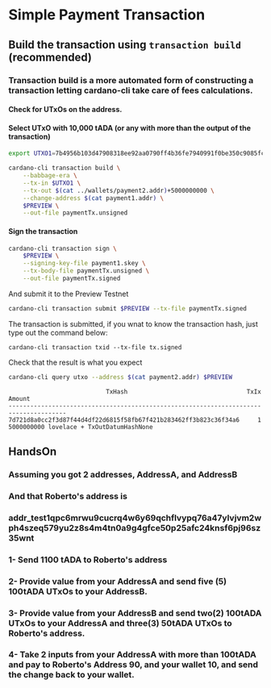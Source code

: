 # Simple Payment Transaction

## Build the transaction using `transaction build` (recommended)
    
### Transaction build is a more automated form of constructing a transaction letting cardano-cli take care of fees calculations.


#### Check for UTxOs on the address. 
#### Select UTxO with 10,000 tADA (or any with more than the output of the transaction)

```bash
export UTXO1=7b4956b103d47908318ee92aa0790ff4b36fe7940991f0be350c9085fc4da175#0

cardano-cli transaction build \
    --babbage-era \
    --tx-in $UTXO1 \
    --tx-out $(cat ../wallets/payment2.addr)+5000000000 \
    --change-address $(cat payment1.addr) \
    $PREVIEW \
    --out-file paymentTx.unsigned
```

#### Sign the transaction

```bash
cardano-cli transaction sign \
    $PREVIEW \
    --signing-key-file payment1.skey \
    --tx-body-file paymentTx.unsigned \
    --out-file paymentTx.signed
```

And submit it to the Preview Testnet
```bash
cardano-cli transaction submit $PREVIEW --tx-file paymentTx.signed
```
The transaction is submitted, if you wnat to know the transaction hash, just type out the command below:

    cardano-cli transaction txid --tx-file tx.signed
    
Check that the result is what you expect

```bash
cardano-cli query utxo --address $(cat payment2.addr) $PREVIEW
```
                               TxHash                                 TxIx        Amount
    --------------------------------------------------------------------------------------
    7d721d8a0cc2f3d87f44d4df22d6815f58fb67f421b283462ff3b823c36f34a6     1        5000000000 lovelace + TxOutDatumHashNone


## HandsOn

### Assuming you got 2 addresses, AddressA, and AddressB
### And that Roberto's address is
### addr_test1qpc6mrwu9cucrq4w6y69qchflvypq76a47ylvjvm2wph4szeq579yu2z8s4m4tn0a9g4gfce50p25afc24knsf6pj96sz35wnt



### 1- Send 1100 tADA to Roberto's address 

### 2- Provide value from your AddressA and send five (5) 100tADA UTxOs to your AddressB.

### 3- Provide value from your AddressB and send two(2) 100tADA UTxOs to your AddressA and three(3) 50tADA UTxOs to Roberto's address.

### 4- Take 2 inputs from your AddressA with more than 100tADA and pay to Roberto's Address 90, and your wallet 10, and send the change back to your wallet.
